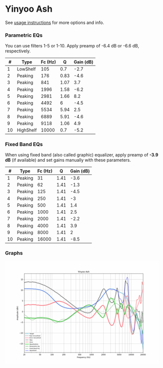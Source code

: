 # Yinyoo Ash
See [usage instructions](https://github.com/jaakkopasanen/AutoEq#usage) for more options and info.

### Parametric EQs
You can use filters 1-5 or 1-10. Apply preamp of -6.4 dB or -6.6 dB, respectively.

|   # | Type      |   Fc (Hz) |    Q |   Gain (dB) |
|-----|-----------|-----------|------|-------------|
|   1 | LowShelf  |       105 | 0.7  |        -2.7 |
|   2 | Peaking   |       176 | 0.83 |        -4.6 |
|   3 | Peaking   |       841 | 1.07 |         3.7 |
|   4 | Peaking   |      1996 | 1.58 |        -6.2 |
|   5 | Peaking   |      2981 | 1.66 |         8.2 |
|   6 | Peaking   |      4492 | 6    |        -4.5 |
|   7 | Peaking   |      5534 | 5.94 |         2.5 |
|   8 | Peaking   |      6889 | 5.91 |        -4.6 |
|   9 | Peaking   |      9118 | 1.06 |         4.9 |
|  10 | HighShelf |     10000 | 0.7  |        -5.2 |

### Fixed Band EQs
When using fixed band (also called graphic) equalizer, apply preamp of **-3.9 dB** (if available) and set gains manually with these parameters.

|   # | Type    |   Fc (Hz) |    Q |   Gain (dB) |
|-----|---------|-----------|------|-------------|
|   1 | Peaking |        31 | 1.41 |        -3.6 |
|   2 | Peaking |        62 | 1.41 |        -1.3 |
|   3 | Peaking |       125 | 1.41 |        -4.5 |
|   4 | Peaking |       250 | 1.41 |        -3   |
|   5 | Peaking |       500 | 1.41 |         1.4 |
|   6 | Peaking |      1000 | 1.41 |         2.5 |
|   7 | Peaking |      2000 | 1.41 |        -2.2 |
|   8 | Peaking |      4000 | 1.41 |         3.9 |
|   9 | Peaking |      8000 | 1.41 |         2   |
|  10 | Peaking |     16000 | 1.41 |        -8.5 |

### Graphs
![](./Yinyoo%20Ash.png)
